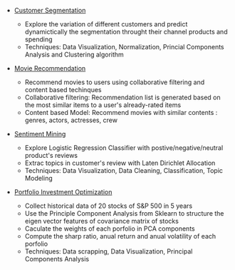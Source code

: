 - [Customer Segmentation](https://github.com/diem-ai/datascience-projects/tree/master/customer_segement)
  - Explore the variation of different customers and predict dynamictically the segmentation throught their channel products and spending
  - Techniques: Data Visualization, Normalization, Princial Components Analysis and Clustering algorithm

- [Movie Recommendation](https://github.com/diem-ai/datascience-projects/tree/master/movie-recommender)
  - Recommend movies to users using collaborative filtering and content based techinques
  - Collaborative filtering: Recommendation list is generated based on the most similar items to a user's already-rated items
  - Content based Model: Recommend movies with similar contents : genres, actors, actresses, crew
  
 - [Sentiment Mining](https://github.com/diem-ai/datascience-projects/tree/master/sentiment_mining)
    - Explore Logistic Regression Classifier with postive/negative/neutral product's reviews
    - Extrac topics in customer's review with Laten Dirichlet Allocation
    - Techniques: Data Visualization, Data Cleaning, Classification, Topic Modeling
  
 - [Portfolio Investment Optimization](https://github.com/diem-ai/datascience-projects/tree/master/stock_analysis)
   - Collect historical data of 20 stocks of S&P 500 in 5 years
   - Use the Principle Component Analysis from Sklearn to structure the eigen vector features of covariance matrix of stocks
   - Caculate the weights of each porfolio in PCA components
   - Compute the sharp ratio, anual return and anual volatility of each porfolio
   - Techniques: Data scrapping, Data Visualization, Principal Components Analysis
    
  
